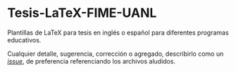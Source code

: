 # Tesis-LaTeX-FIME-UANL

Plantillas de LaTeX para tesis en inglés o español para diferentes programas educativos.

Cualquier detalle, sugerencia, corrección o agregado, describirlo como un [_issue_](https://github.com/satuelisa/Tesis-LaTeX-FIME-UANL/issues), de preferencia referenciando los archivos aludidos.